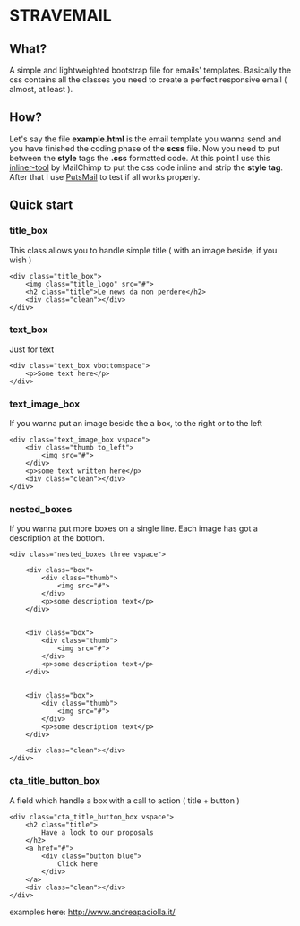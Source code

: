 # STRAVEMAIL

## What?
A simple and lightweighted bootstrap file for emails' templates. Basically the css contains all the classes you need to create a perfect responsive email ( almost, at least ).

## How? 
Let's say the file **example.html** is the email template you wanna send and you have finished the coding phase of the **scss** file. Now you need to put between the **style** tags the **.css** formatted code. At this point I use this [inliner-tool](http://beaker.mailchimp.com/inline-css) by MailChimp to put the css code inline and strip the **style tag**. After that I use [PutsMail](http://putsmail.com/) to test if all works properly. 

## Quick start

### title_box
This class allows you to handle simple title ( with an image beside, if you wish )
```
<div class="title_box">
    <img class="title_logo" src="#">
	<h2 class="title">Le news da non perdere</h2>
	<div class="clean"></div>
</div>
```

### text_box
Just for text
```
<div class="text_box vbottomspace">
    <p>Some text here</p>
</div>
```

### text_image_box
If you wanna put an image beside the a box, to the right or to the left
```
<div class="text_image_box vspace">
    <div class="thumb to_left">
		<img src="#">
	</div>
	<p>some text written here</p>
	<div class="clean"></div>
</div>
```

### nested_boxes
If you wanna put more boxes on a single line. Each image has got a description at the bottom.
```
<div class="nested_boxes three vspace">

	<div class="box">
		<div class="thumb">
			<img src="#">
		</div>
		<p>some description text</p>
	</div>


	<div class="box">
		<div class="thumb">
			<img src="#">
		</div>
		<p>some description text</p>
	</div>


	<div class="box">
		<div class="thumb">
			<img src="#">
		</div>
		<p>some description text</p>
	</div>

	<div class="clean"></div>
</div>
```



### cta_title_button_box
A field which handle a box with a call to action ( title + button )
```
<div class="cta_title_button_box vspace">
	<h2 class="title">
		Have a look to our proposals
	</h2>
	<a href="#">
		<div class="button blue">
			Click here
		</div>	
	</a>
	<div class="clean"></div>
</div>
```

examples here: http://www.andreapaciolla.it/
